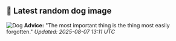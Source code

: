 ## 🐶 Latest random dog image
![Dog](https://images.dog.ceo/breeds/spaniel-welsh/n02102177_4024.jpg)
**Advice:** "The most important thing is the thing most easily forgotten."
*Updated: 2025-08-07 13:11 UTC*
